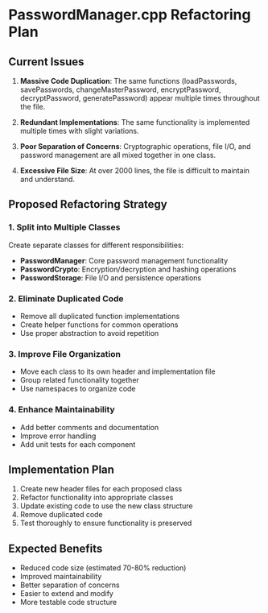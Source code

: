 # PasswordManager.cpp Refactoring Plan

## Current Issues

1. **Massive Code Duplication**: The same functions (loadPasswords, savePasswords, changeMasterPassword, encryptPassword, decryptPassword, generatePassword) appear multiple times throughout the file.

2. **Redundant Implementations**: The same functionality is implemented multiple times with slight variations.

3. **Poor Separation of Concerns**: Cryptographic operations, file I/O, and password management are all mixed together in one class.

4. **Excessive File Size**: At over 2000 lines, the file is difficult to maintain and understand.

## Proposed Refactoring Strategy

### 1. Split into Multiple Classes

Create separate classes for different responsibilities:

- **PasswordManager**: Core password management functionality
- **PasswordCrypto**: Encryption/decryption and hashing operations
- **PasswordStorage**: File I/O and persistence operations

### 2. Eliminate Duplicated Code

- Remove all duplicated function implementations
- Create helper functions for common operations
- Use proper abstraction to avoid repetition

### 3. Improve File Organization

- Move each class to its own header and implementation file
- Group related functionality together
- Use namespaces to organize code

### 4. Enhance Maintainability

- Add better comments and documentation
- Improve error handling
- Add unit tests for each component

## Implementation Plan

1. Create new header files for each proposed class
2. Refactor functionality into appropriate classes
3. Update existing code to use the new class structure
4. Remove duplicated code
5. Test thoroughly to ensure functionality is preserved

## Expected Benefits

- Reduced code size (estimated 70-80% reduction)
- Improved maintainability
- Better separation of concerns
- Easier to extend and modify
- More testable code structure